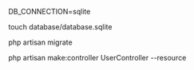DB_CONNECTION=sqlite

touch database/database.sqlite

php artisan migrate

php artisan make:controller UserController --resource
